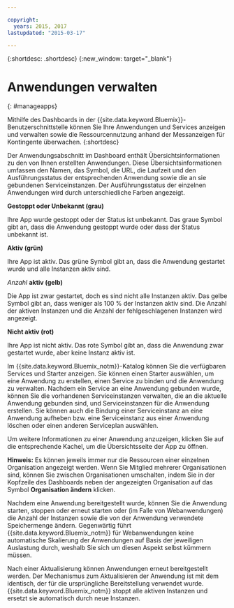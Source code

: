 ```yaml
---

copyright:
  years: 2015, 2017
lastupdated: "2015-03-17"

---
```



{:shortdesc: .shortdesc}
{:new_window: target="_blank"}

# Anwendungen verwalten
{: #manageapps}

Mithilfe des Dashboards in der {{site.data.keyword.Bluemix}}-Benutzerschnittstelle können Sie Ihre Anwendungen und Services anzeigen und verwalten sowie die Ressourcennutzung anhand der Messanzeigen für Kontingente überwachen.
{:shortdesc}

Der Anwendungsabschnitt im Dashboard enthält Übersichtsinformationen zu den von Ihnen erstellten Anwendungen. Diese
Übersichtsinformationen umfassen den Namen, das Symbol, die URL, die Laufzeit und den Ausführungsstatus der entsprechenden Anwendung sowie die an sie gebundenen
Serviceinstanzen. Der Ausführungsstatus der einzelnen Anwendungen wird durch unterschiedliche Farben angezeigt.

**Gestoppt oder Unbekannt (grau)**

  Ihre App wurde gestoppt oder der Status ist unbekannt. Das graue Symbol gibt an, dass die Anwendung gestoppt wurde oder
dass der Status unbekannt ist.

**Aktiv (grün)**

  Ihre App ist aktiv. Das grüne Symbol gibt an, dass die Anwendung gestartet wurde und alle Instanzen aktiv sind.

*Anzahl* **aktiv (gelb)**

  Die App ist zwar gestartet, doch es sind nicht alle Instanzen aktiv. Das gelbe Symbol gibt an, dass weniger als 100 % der Instanzen
aktiv sind. Die Anzahl der aktiven Instanzen und die Anzahl der fehlgeschlagenen Instanzen
wird angezeigt.

**Nicht aktiv (rot)**

  Ihre App ist nicht aktiv. Das rote Symbol gibt an, dass die Anwendung zwar gestartet wurde, aber keine Instanz aktiv ist.

Im {{site.data.keyword.Bluemix_notm}}-Katalog
können Sie die verfügbaren Services und Starter anzeigen. Sie können einen Starter auswählen, um eine Anwendung zu erstellen, einen Service zu binden und die Anwendung zu verwalten. Nachdem ein
Service an eine Anwendung gebunden wurde, können Sie die vorhandenen Serviceinstanzen verwalten, die an die aktuelle Anwendung gebunden sind, und Serviceinstanzen
für die Anwendung erstellen. Sie können auch die Bindung einer Serviceinstanz an eine Anwendung aufheben bzw. eine Serviceinstanz aus einer Anwendung löschen oder einen anderen Serviceplan auswählen.

Um weitere
Informationen zu einer Anwendung anzuzeigen, klicken Sie auf die entsprechende Kachel, um die Übersichtsseite der App zu öffnen.

**Hinweis:** Es können jeweils immer nur die Ressourcen einer einzelnen Organisation angezeigt
werden. Wenn Sie Mitglied mehrerer Organisationen sind, können Sie zwischen Organisationen umschalten,
indem Sie in der Kopfzeile des Dashboards neben der angezeigten Organisation auf
das Symbol **Organisation ändern** klicken.

Nachdem eine Anwendung bereitgestellt wurde, können Sie die Anwendung starten, stoppen oder erneut starten oder (im Falle von Webanwendungen) die Anzahl der Instanzen sowie die von der Anwendung verwendete Speichermenge ändern. Gegenwärtig führt {{site.data.keyword.Bluemix_notm}} für Webanwendungen keine automatische Skalierung der Anwendungen auf Basis der jeweiligen Auslastung durch, weshalb Sie sich um diesen Aspekt selbst kümmern müssen.

Nach einer Aktualisierung können Anwendungen
erneut bereitgestellt werden. Der Mechanismus zum Aktualisieren der Anwendung ist mit dem identisch, der für die ursprüngliche Bereitstellung verwendet wurde. {{site.data.keyword.Bluemix_notm}} stoppt alle aktiven Instanzen und ersetzt sie automatisch durch neue Instanzen.
